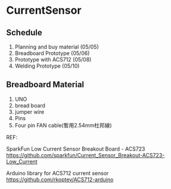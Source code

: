 # CurrentSensor
## Schedule
1. Planning and buy material (05/05)
2. Breadboard Prototype (05/06)
3. Prototype with ACS712 (05/08)
4. Welding Prototype (05/10)

## Breadboard Material
1. UNO
2. bread board
3. jumper wire
4. Pins
5. Four pin FAN cable(暫用2.54mm杜邦線)

REF:

SparkFun Low Current Sensor Breakout Board - ACS723
https://github.com/sparkfun/Current_Sensor_Breakout-ACS723-Low_Current

Arduino library for ACS712 current sensor
https://github.com/rkoptev/ACS712-arduino
